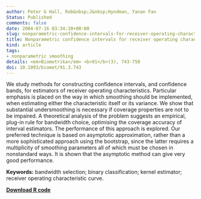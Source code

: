 ```yaml
---
author: Peter G Hall, Rob&nbsp;J&nbsp;Hyndman, Yanan Fan
Status: Published
comments: false
date: 2004-07-16 03:34:10+00:00
slug: nonparametric-confidence-intervals-for-receiver-operating-characteristic-curves
title: Nonparametric confidence intervals for receiver operating characteristic curves
kind: article
tags:
- nonparametric smoothing
details: <em>Biometrika</em> <b>91</b>(3), 743-750
doi: 10.1093/biomet/91.3.743
---
```




We study methods for constructing confidence intervals, and confidence bands, for estimators of receiver operating characteristics. Particular emphasis is placed on the way in which smoothing should be implemented, when estimating either the characteristic itself or its variance. We show that substantial undersmoothing is necessary if coverage properties are not to be impaired. A theoretical analysis of the problem suggests an empirical, plug-in rule for bandwidth choice, optimising the coverage accuracy of interval estimators. The performance of this approach is explored. Our preferred technique is based on asymptotic approximation, rather than a more sophisticated approach using the bootstrap, since the latter requires a multiplicity of smoothing parameters all of which must be chosen in nonstandard ways. It is shown that the asymptotic method can give very good performance.

**Keywords:** bandwidth selection; binary classification; kernel estimator; receiver operating characteristic curve.

[**Download R code**](http://robjhyndman.com/Rfiles/ROC.R)
